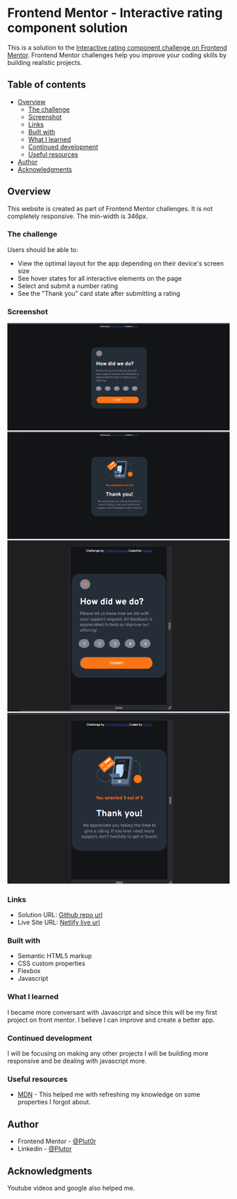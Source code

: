 # Frontend Mentor - Interactive rating component solution

This is a solution to the [Interactive rating component challenge on Frontend Mentor](https://www.frontendmentor.io/challenges/interactive-rating-component-koxpeBUmI). Frontend Mentor challenges help you improve your coding skills by building realistic projects. 

## Table of contents

- [Overview](#overview)
  - [The challenge](#the-challenge)
  - [Screenshot](#screenshot)
  - [Links](#links)
  - [Built with](#built-with)
  - [What I learned](#what-i-learned)
  - [Continued development](#continued-development)
  - [Useful resources](#useful-resources)
- [Author](#author)
- [Acknowledgments](#acknowledgments)

## Overview

This website is created as part of Frontend Mentor challenges. It is not completely responsive. The min-width is 346px.

### The challenge

Users should be able to:

- View the optimal layout for the app depending on their device's screen size
- See hover states for all interactive elements on the page
- Select and submit a number rating
- See the "Thank you" card state after submitting a rating

### Screenshot

![desktop-preview](./resources/screenshot/Desktop-preview-screenshot.png)
![thank-you-state-desktop-preview](./resources/screenshot/thankyou-desktop-screenshot.png)
![mobile-preview](./resources/screenshot/mobile-screenshot.png)
![thank-you-state-mobile-preview](./resources/screenshot/mobile-thankYou-screenshot.png)

### Links

- Solution URL: [Github repo url](https://your-solution-url.com)
- Live Site URL: [Netlify live url](https://your-live-site-url.com)

### Built with

- Semantic HTML5 markup
- CSS custom properties
- Flexbox
- Javascript

### What I learned

I became more conversant with Javascript and since this will be my first project on front mentor. I believe I can improve and create a better app.

### Continued development

I will be focusing on making any other projects I will be building more responsive and be dealing with javascript more.

### Useful resources

- [MDN](https://developer.mozilla.org/en-US/) - This helped me with refreshing my knowledge on some properties I forgot about. 

## Author

- Frontend Mentor - [@Plut0r](https://www.frontendmentor.io/profile/Plut0r)
- Linkedin - [@Plutor](https://www.linkedin.com/in/plut0r)

## Acknowledgments

Youtube videos and google also helped me.
